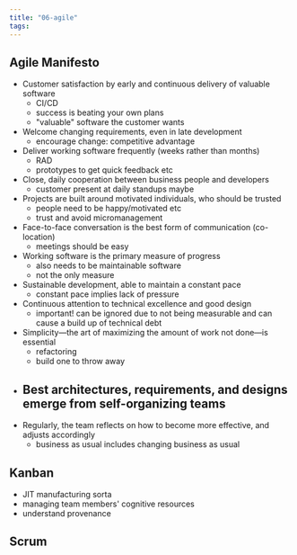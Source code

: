 ```yaml
---
title: "06-agile"
tags: 
---
```


## Agile Manifesto
- Customer satisfaction by early and continuous delivery of valuable software 
	- CI/CD
	- success is beating your own plans
	- "valuable" software the customer wants
- Welcome changing requirements, even in late development 
	- encourage change: competitive advantage
- Deliver working software frequently (weeks rather than months) 
	- RAD
	- prototypes to get quick feedback etc
- Close, daily cooperation between business people and developers
	- customer present at daily standups maybe
- Projects are built around motivated individuals, who should be trusted 
	- people need to be happy/motivated etc
	- trust and avoid micromanagement
- Face-to-face conversation is the best form of communication (co-location)
	- meetings should be easy
- Working software is the primary measure of progress 
	- also needs to be maintainable software
	- not the only measure
- Sustainable development, able to maintain a constant pace 
	- constant pace implies lack of pressure
- Continuous attention to technical excellence and good design 
	- important! can be ignored due to not being measurable and can cause a build up of technical debt 
- Simplicity—the art of maximizing the amount of work not done—is essential 
	- refactoring
	- build one to throw away
- Best architectures, requirements, and designs emerge from self-organizing teams 
	- 
- Regularly, the team reflects on how to become more effective, and adjusts accordingly
	- business as usual includes changing business as usual

## Kanban
- JIT manufacturing sorta
- managing team members' cognitive resources
- understand provenance 

## Scrum
